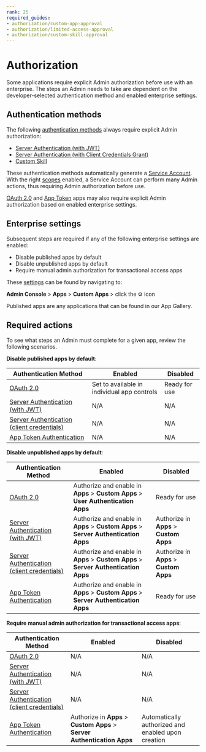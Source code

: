 ```yaml
---
rank: 25
required_guides: 
- authorization/custom-app-approval
- authorization/limited-access-approval
- authorization/custom-skill-approval
---
```


# Authorization 

Some applications require explicit Admin authorization before use with an
enterprise. The steps an Admin needs to take are dependent on the 
developer-selected authentication method and enabled enterprise settings. 

## Authentication methods

The following [authentication methods][auth] always require explicit Admin 
authorization: 

- [Server Authentication (with JWT)][jwt]
- [Server Authentication (with Client Credentials Grant)][cc]
- [Custom Skill][skill]

These authentication methods automatically generate a [Service Account][sa].
With the right [scopes][scopes] enabled, a Service Account can perform many
Admin actions, thus requiring Admin authorization before use. 

[OAuth 2.0][oauth] and [App Token][apptoken] apps may also require explicit
Admin authorization based on enabled enterprise settings. 

## Enterprise settings

Subsequent steps are required if any of the following enterprise settings are
enabled: 

- Disable published apps by default
- Disable unpublished apps by default
- Require manual admin authorization for transactional access apps

These [settings][setting] can be found by navigating to: 

**Admin Console** > **Apps** > **Custom Apps** > click the ⚙ icon

<Message tip>
 Published apps are any applications that can be found in our App Gallery.
</Message>

## Required actions

To see what steps an Admin must complete for a given app, review the following
scenarios. 

<!-- markdownlint-disable line-length -->
<!--alex ignore-->
**Disable published apps by default**:

| Authentication Method                            | Enabled                                     | Disabled
| ------------------------------------------------ | ------------------------------------------- | -------------- |
|[OAuth 2.0][standauth]                            | Set to available in individual app controls | Ready for use  |
|[Server Authentication (with JWT)][jwt]           | N/A                                         | N/A            |
|[Server Authentication (client credentials)][cc]  | N/A                                         | N/A            |
|[App Token Authentication][apptoken]              | N/A                                         | N/A            |

**Disable unpublished apps by default**: 

| Authentication Method                            | Enabled                                                                             | Disabled
| ------------------------------------------------ | ----------------------------------------------------------------------------------- | --------------------------------------- |
|[OAuth 2.0][standauth]                            | Authorize and enable in **Apps** > **Custom Apps** > **User Authentication Apps**   | Ready for use                           |
|[Server Authentication (with JWT)][jwt]           | Authorize and enable in **Apps** > **Custom Apps** > **Server Authentication Apps** | Authorize in **Apps** > **Custom Apps** |
|[Server Authentication (client credentials)][cc]  | Authorize and enable in **Apps** > **Custom Apps** > **Server Authentication Apps** | Authorize in **Apps** > **Custom Apps** |
|[App Token Authentication][apptoken]              | Authorize and enable in **Apps** > **Custom Apps** > **Server Authentication Apps** | Ready for use                           |

**Require manual admin authorization for transactional access apps**: 

| Authentication Method                            | Enabled                                                                  | Disabled                                             |
| ------------------------------------------------ | ------------------------------------------------------------------------ | ---------------------------------------------------- |
|[OAuth 2.0][standauth]                            | N/A                                                                      | N/A                                                  |
|[Server Authentication (with JWT)][jwt]           | N/A                                                                      | N/A                                                  |
|[Server Authentication (client credentials)][cc]  | N/A                                                                      | N/A                                                  |
|[App Token Authentication][apptoken]              | Authorize in **Apps** > **Custom Apps** > **Server Authentication Apps** | Automatically authorized and enabled upon creation   |

<!--alex enable-->
<!-- markdownlint-enable line-length -->

[auth]: g://authentication/select
<!-- i18n-enable localize-links -->
[setting]: https://support.box.com/hc/en-us/articles/360044196653-Managing-custom-apps
<!-- i18n-disable localize-links -->
[sa]: g://getting-started/user-types/service-account
[scopes]: g://api-calls/permissions-and-errors/scopes
[ag]: g://applications/app-gallery
[standauth]: g://authentication/oauth2
[jwt]: g://authentication/jwt
[cc]: g://authentication/client-credentials
[apptoken]: g://authentication/app-token
[skill]: g://applications/custom-skills
[oauth]: g://authentication/oauth2
